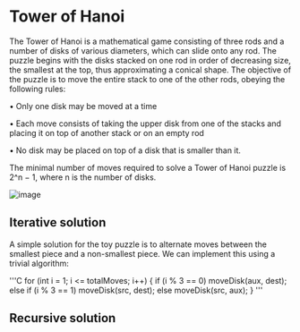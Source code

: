 # Tower of Hanoi

The Tower of Hanoi is a mathematical game consisting of three rods and a number of disks of various diameters, which can slide onto any rod. The puzzle begins with the disks stacked on one rod in order of decreasing size, the smallest at the top, thus approximating a conical shape. The objective of the puzzle is to move the entire stack to one of the other rods, obeying the following rules:

  • Only one disk may be moved at a time

  • Each move consists of taking the upper disk from one of the stacks and placing it on top of another stack or on an empty rod
  
  • No disk may be placed on top of a disk that is smaller than it.
  
The minimal number of moves required to solve a Tower of Hanoi puzzle is 2^n − 1, where n is the number of disks.

![image](https://github.com/user-attachments/assets/42c87262-748a-487d-8a75-800338cbf3e7)

## Iterative solution

A simple solution for the toy puzzle is to alternate moves between the smallest piece and a non-smallest piece.
We can implement this using a trivial algorithm:

'''C
for (int i = 1; i <= totalMoves; i++)
    {
        if (i % 3 == 0)
            moveDisk(aux, dest);
        else if (i % 3 == 1)
            moveDisk(src, dest);
        else
            moveDisk(src, aux);
    }
'''

## Recursive solution
